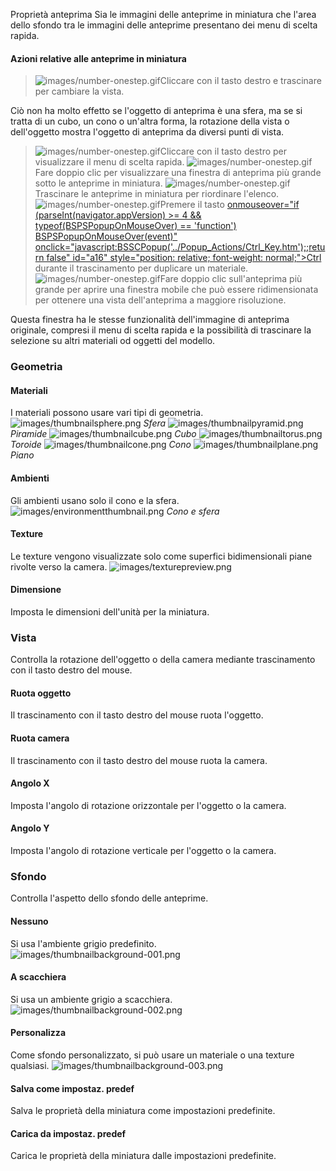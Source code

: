 Proprietà anteprima
Sia le immagini delle anteprime in miniatura che l'area dello sfondo tra le immagini delle anteprime presentano dei menu di scelta rapida.

#### Azioni relative alle anteprime in miniatura

>![images/number-onestep.gif](images/number-onestep.gif)Cliccare con il tasto destro e trascinare per cambiare la vista.

Ciò non ha molto effetto se l'oggetto di anteprima è una sfera, ma se si tratta di un cubo, un cono o un'altra forma, la rotazione della vista o dell'oggetto mostra l'oggetto di anteprima da diversi punti di vista.

>![images/number-onestep.gif](images/number-onestep.gif)Cliccare con il tasto destro per visualizzare il menu di scelta rapida.
>![images/number-onestep.gif](images/number-onestep.gif)Fare doppio clic per visualizzare una finestra di anteprima più grande sotto le anteprime in miniatura.
>![images/number-onestep.gif](images/number-onestep.gif)Trascinare le anteprime in miniatura per riordinare l'elenco.
>![images/number-onestep.gif](images/number-onestep.gif)Premere il tasto [onmouseover="if (parseInt(navigator.appVersion) &gt;= 4 &amp;&amp; typeof(BSPSPopupOnMouseOver) == 'function') BSPSPopupOnMouseOver(event)" onclick="javascript:BSSCPopup('../Popup_Actions/Ctrl_Key.htm');;return false" id="a16" style="position: relative; font-weight: normal;">Ctrl]() durante il trascinamento per duplicare un materiale.
>![images/number-onestep.gif](images/number-onestep.gif)Fare doppio clic sull'anteprima più grande per aprire una finestra mobile che può essere ridimensionata per ottenere una vista dell'anteprima a maggiore risoluzione.

Questa finestra ha le stesse funzionalità dell'immagine di anteprima originale, compresi il menu di scelta rapida e la possibilità di trascinare la selezione su altri materiali od oggetti del modello.

### Geometria

#### Materiali
I materiali possono usare vari tipi di geometria.
![images/thumbnailsphere.png](images/thumbnailsphere.png) *Sfera* 
![images/thumbnailpyramid.png](images/thumbnailpyramid.png) *Piramide* 
![images/thumbnailcube.png](images/thumbnailcube.png) *Cubo* 
![images/thumbnailtorus.png](images/thumbnailtorus.png) *Toroide* 
![images/thumbnailcone.png](images/thumbnailcone.png) *Cono* 
![images/thumbnailplane.png](images/thumbnailplane.png) *Piano* 

#### Ambienti
Gli ambienti usano solo il cono e la sfera.
![images/environmentthumbnail.png](images/environmentthumbnail.png) *Cono e sfera* 

#### Texture
Le texture vengono visualizzate solo come superfici bidimensionali piane rivolte verso la camera.
![images/texturepreview.png](images/texturepreview.png)

#### Dimensione
Imposta le dimensioni dell'unità per la miniatura.

### Vista
Controlla la rotazione dell'oggetto o della camera mediante trascinamento con il tasto destro del mouse.

#### Ruota oggetto
Il trascinamento con il tasto destro del mouse ruota l'oggetto.

#### Ruota camera
Il trascinamento con il tasto destro del mouse ruota la camera.

#### Angolo X
Imposta l'angolo di rotazione orizzontale per l'oggetto o la camera.

#### Angolo Y
Imposta l'angolo di rotazione verticale per l'oggetto o la camera.

### Sfondo
Controlla l'aspetto dello sfondo delle anteprime.

#### Nessuno
Si usa l'ambiente grigio predefinito.
![images/thumbnailbackground-001.png](images/thumbnailbackground-001.png)

#### A scacchiera
Si usa un ambiente grigio a scacchiera.
![images/thumbnailbackground-002.png](images/thumbnailbackground-002.png)

#### Personalizza
Come sfondo personalizzato, si può usare un materiale o una texture qualsiasi.
![images/thumbnailbackground-003.png](images/thumbnailbackground-003.png)

####  **Salva come impostaz. predef** 
Salva le proprietà della miniatura come impostazioni predefinite.

####  **Carica da impostaz. predef** 
Carica le proprietà della miniatura dalle impostazioni predefinite.
